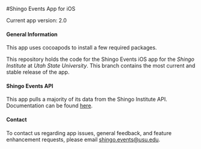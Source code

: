 #Shingo Events App for iOS

<p> Current app version: 2.0</p>

<h4><strong>General Information</strong></h4>
<p>This app uses cocoapods to install a few required packages.</p>

<p>This repository holds the code for the Shingo Events iOS app for the <i>Shingo Institute</i> at <i>Utah State University</i>. This branch contains the most current and stable release of the app.</p>

<h4><strong>Shingo Events API</strong></h4>

<p>This app pulls a majority of its data from the Shingo Institute API. Documentation can be found <a href="https://docs.shingo.org/#/projects/1">here</a>.</p>

<h4><strong>Contact</strong></h4>
<p>To contact us regarding app issues, general feedback, and feature enhancement requests, please email <a href="mailto:shingo.events@usu.edu?Subject=Github%20support%20email">shingo.events@usu.edu</a>.</p>
